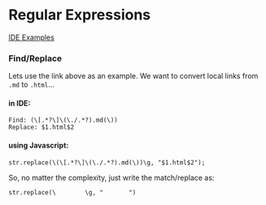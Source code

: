 # Regular Expressions  
  
[IDE Examples](./IDE-Examples.md)  
  
### Find/Replace  
Lets use the link above as an example. We want to convert local links from `.md` to `.html`...  
#### in IDE:  
```  
Find: (\[.*?\]\(\./.*?).md(\))  
Replace: $1.html$2  
```  
#### using Javascript:  
```  
str.replace(\(\[.*?\]\(\./.*?).md(\))\g, "$1.html$2");  
```  
So, no matter the complexity, just write the match/replace as:  
```  
str.replace(\        \g, "       ")  
```  
 